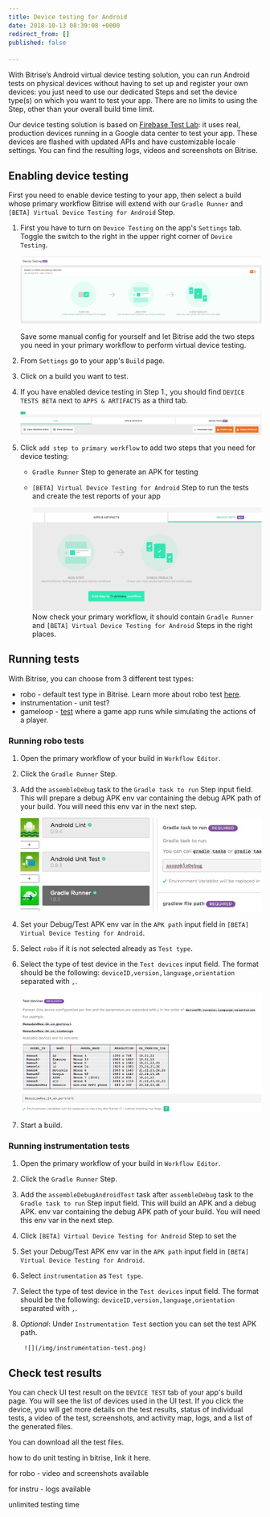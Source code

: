 ```yaml
---
title: Device testing for Android
date: 2018-10-13 08:39:08 +0000
redirect_from: []
published: false

---
```

With Bitrise’s Android virtual device testing solution, you can run Android tests on physical devices without having to set up and register your own devices: you just need to use our dedicated Steps and set the device type(s) on which you want to test your app. There are no limits to using the Step, other than your overall build time limit.

Our device testing solution is based on [Firebase Test Lab](https://firebase.google.com/docs/test-lab/): it uses real, production devices running in a Google data center to test your app. These devices are flashed with updated APIs and have customizable locale settings. You can find the resulting logs, videos and screenshots on Bitrise.

## Enabling device testing

First you need to enable device testing to your app, then select a build whose primary workflow Bitrise will extend with our `Gradle Runner` and `[BETA] Virtual Device Testing for Android` Step.

1. First you have to turn on `Device Testing` on the app's `Settings` tab. Toggle the switch to the right in the upper right corner of `Device Testing`.

   ![](/img/settings-device-testing.png)

   Save some manual config for yourself and let Bitrise add the two steps you need in your primary workflow to perform virtual device testing.
   
2. From `Settings` go to your app's `Build` page.

3. Click on a build you want to test.

4. If you have enabled device testing in Step 1., you should find `DEVICE TESTS BETA` next to `APPS & ARTIFACTS` as a third tab.

   ![](/img/build-device-test.jpg)
5. Click `add step to primary workflow` to add two steps that you need for device testing:
   * `Gradle Runner` Step to generate an APK for testing
   * `[BETA] Virtual Device Testing for Android` Step to run the tests and create the test reports of your app

     ![](/img/primary-virtual-device.png)
     Now check your primary workflow, it should contain `Gradle Runner` and `[BETA] Virtual Device Testing for Android` Steps in the right places.

## Running tests

With Bitrise, you can choose from 3 different test types:

* robo - default test type in Bitrise. Learn more about robo test [here](https://firebase.google.com/docs/test-lab/android/robo-ux-test).
* instrumentation - unit test?
* gameloop - [test](https://firebase.google.com/docs/test-lab/android/game-loop) where a game app runs while simulating the actions of a player.

### Running robo tests

1. Open the primary workflow of your build in `Workflow Editor`.

2. Click the `Gradle Runner` Step.

3. Add the `assembleDebug` task to the `Gradle task to run` Step input field. This will prepare a debug APK env var containing the debug APK path of your build. You will need this env var in the next step.

   ![](/img/assembedebug-gradle.jpg)
4. Set your Debug/Test APK env var in the `APK path` input field in `[BETA] Virtual Device Testing for Android`.

5. Select `robo` if it is not selected already as `Test type`.

6. Select the type of test device in the `Test devices` input field. The format should be the following: `deviceID,version,language,orientation` separated with `,`.

   ![](/img/test-devices.png)
7. Start a build.

### Running instrumentation tests

1. Open the primary workflow of your build in `Workflow Editor`.

2. Click the `Gradle Runner` Step.

3. Add the `assembleDebugAndroidTest`  task after `assembleDebug` task to the `Gradle task to run` Step input field. This will build an APK and a debug APK. env var containing the debug APK path of your build. You will need this env var in the next step.

4. Click `[BETA] Virtual Device Testing for Android` Step to set the

5. Set your Debug/Test APK env var in the `APK path` input field in `[BETA] Virtual Device Testing for Android`.

6. Select `instrumentation` as `Test type`.

7. Select the type of test device in the `Test devices` input field. The format should be the following: `deviceID,version,language,orientation` separated with `,`.

8. _Optional_: Under `Instrumentation Test` section you can set the test APK path.

        ![](/img/instrumentation-test.png)

## Check test results

You can check UI test result on the `DEVICE TEST` tab of your app's build page. You will see the list of devices used in the UI test. If you click the device, you will get more details on the test results, status of individual tests, a video of the test, screenshots, and activity map, logs, and a list of the generated files.

You can download all the test files.

how to do unit testing in bitrise, link it here.

for robo - video and screenshots available

for instru - logs available

unlimited testing time